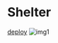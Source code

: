 # Shelter #
[deploy](https://weranika.github.io/shelter/shelter/pages/main/index.html)
![img1](https://i.imgur.com/wbP2CGZ.png)
